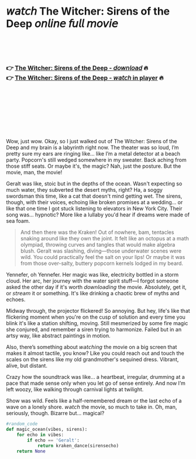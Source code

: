 <h1>𝘸𝘢𝘵𝘤𝘩 The Witcher: Sirens of the Deep 𝘰𝘯𝘭𝘪𝘯𝘦 𝘧𝘶𝘭𝘭 𝘮𝘰𝘷𝘪𝘦</h1>


<br><br><br>

<h3>👉 <a href="https://Davids-websldugbackvi1979.github.io/ofsqisksvu/">The Witcher: Sirens of the Deep - 𝘥𝘰𝘸𝘯𝘭𝘰𝘢𝘥</a> 🔥<br>
👉 <a href="https://Davids-websldugbackvi1979.github.io/ofsqisksvu/">The Witcher: Sirens of the Deep - 𝘸𝘢𝘵𝘤𝘩 in player</a> 🔥
</h3>



<br><br><br><br><br><br><br>


Wow, just wow. Okay, so I just walked out of The Witcher: Sirens of the Deep and my brain is a labyrinth right now. The theater was so loud, I’m pretty sure my ears are ringing like... like I’m a metal detector at a beach party. Popcorn's still wedged somewhere in my sweater. Back aching from those stiff seats. Or maybe it's, the magic? Nah, just the posture. But the movie, man, the movie!

Geralt was like, stoic but in the depths of the ocean. Wasn't expecting so much water, they subverted the desert myths, right? Ha, a soggy swordsman this time, like a cat that doesn't mind getting wet. The sirens, though, with their voices, echoing like broken promises at a wedding... or like that one time I got stuck listening to elevators in New York City. Their song was... hypnotic? More like a lullaby you'd hear if dreams were made of sea foam.

> And then there was the Kraken! Out of nowhere, bam, tentacles snaking around like they own the joint. It felt like an octopus at a math olympiad, throwing curves and tangles that would make algebra blush. Geralt was slashing, diving—those underwater scenes were wild. You could practically feel the salt on your lips! Or maybe it was from those over-salty, buttery popcorn kernels lodged in my beard. 

Yennefer, oh Yennefer. Her magic was like, electricity bottled in a storm cloud. Her arc, her journey with the water spirit stuff—I forgot someone asked the other day if it's worth 𝘥𝘰𝘸𝘯𝘭𝘰𝘢𝘥𝘪𝘯𝘨 the movie. Absolutely, get it, or 𝘴𝘵𝘳𝘦𝘢𝘮 it or something. It's like drinking a chaotic brew of myths and echoes.

Midway through, the projector flickered! So annoying. But hey, life's like that flickering moment when you're on the cusp of solution and every time you blink it's like a station shifting, moving. Still mesmerized by some fire magic she conjured, and remember a siren trying to harmonize. Failed but in an artsy way, like abstract paintings in motion.

Also, there’s something about 𝘸𝘢𝘵𝘤𝘩𝘪𝘯𝘨 the movie on a big screen that makes it almost tactile, you know? Like you could reach out and touch the scales on the sirens like my old grandmother's sequined dress. Vibrant, alive, but distant.

Crazy how the soundtrack was like... a heartbeat, irregular, drumming at a pace that made sense only when you let go of sense entirely. And now I’m left woozy, like walking through carnival lights at twilight.

Show was wild. Feels like a half-remembered dream or the last echo of a wave on a lonely shore. 𝘸𝘢𝘵𝘤𝘩 the movie, so much to take in. Oh, man, seriously, though. Bizarre but... magical?

```python
#random_code
def magic_ocean(vibes, sirens):
    for echo in vibes:
        if echo == 'Geralt':
            return kraken_dance(sirensecho)
    return None
```
